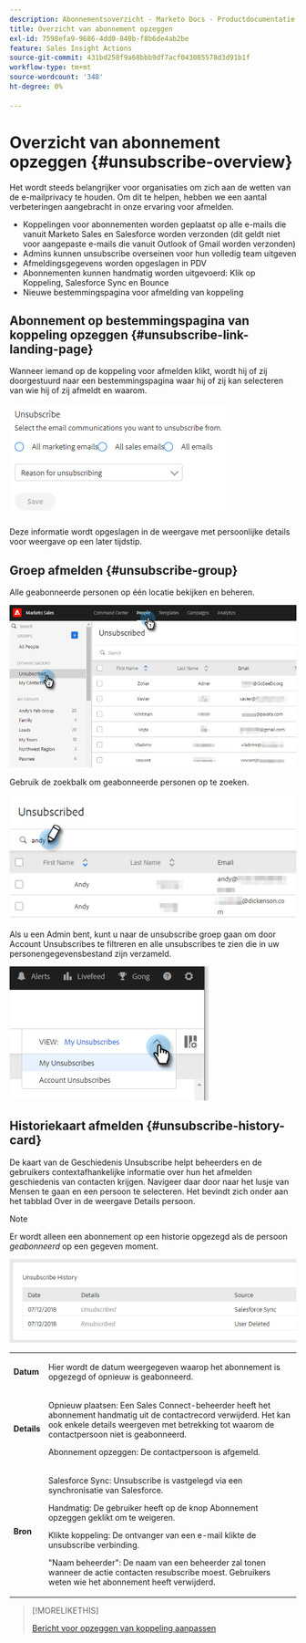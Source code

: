 ```yaml
---
description: Abonnementsoverzicht - Marketo Docs - Productdocumentatie
title: Overzicht van abonnement opzeggen
exl-id: 7598efa9-9686-4dd0-840b-f8b6de4ab2be
feature: Sales Insight Actions
source-git-commit: 431bd258f9a68bbb9df7acf043085578d3d91b1f
workflow-type: tm+mt
source-wordcount: '348'
ht-degree: 0%

---
```


# Overzicht van abonnement opzeggen {#unsubscribe-overview}

Het wordt steeds belangrijker voor organisaties om zich aan de wetten van de e-mailprivacy te houden. Om dit te helpen, hebben we een aantal verbeteringen aangebracht in onze ervaring voor afmelden.

* Koppelingen voor abonnementen worden geplaatst op alle e-mails die vanuit Marketo Sales en Salesforce worden verzonden (dit geldt niet voor aangepaste e-mails die vanuit Outlook of Gmail worden verzonden)
* Admins kunnen unsubscribe overseinen voor hun volledig team uitgeven
* Afmeldingsgegevens worden opgeslagen in PDV
* Abonnementen kunnen handmatig worden uitgevoerd: Klik op Koppeling, Salesforce Sync en Bounce
* Nieuwe bestemmingspagina voor afmelding van koppeling

## Abonnement op bestemmingspagina van koppeling opzeggen {#unsubscribe-link-landing-page}

Wanneer iemand op de koppeling voor afmelden klikt, wordt hij of zij doorgestuurd naar een bestemmingspagina waar hij of zij kan selecteren van wie hij of zij afmeldt en waarom.

![](assets/unsubscribe-overview-1.png)

Deze informatie wordt opgeslagen in de weergave met persoonlijke details voor weergave op een later tijdstip.

## Groep afmelden {#unsubscribe-group}

Alle geabonneerde personen op één locatie bekijken en beheren.

![](assets/unsubscribe-overview-2.png)

Gebruik de zoekbalk om geabonneerde personen op te zoeken.

![](assets/unsubscribe-overview-3.png)

Als u een Admin bent, kunt u naar de unsubscribe groep gaan om door Account Unsubscribes te filtreren en alle unsubscribes te zien die in uw personengegevensbestand zijn verzameld.

![](assets/unsubscribe-overview-4.png)

## Historiekaart afmelden {#unsubscribe-history-card}

De kaart van de Geschiedenis Unsubscribe helpt beheerders en de gebruikers contextafhankelijke informatie over hun het afmelden geschiedenis van contacten krijgen. Navigeer daar door naar het lusje van Mensen te gaan en een persoon te selecteren. Het bevindt zich onder aan het tabblad Over in de weergave Details persoon.

>[!NOTE]
>
>Er wordt alleen een abonnement op een historie opgezegd als de persoon _geabonneerd_ op een gegeven moment.

![](assets/unsubscribe-overview-5.png)

<table> 
 <colgroup> 
  <col> 
  <col> 
 </colgroup> 
 <tbody> 
  <tr> 
   <td><strong>Datum</strong></td> 
   <td><p>Hier wordt de datum weergegeven waarop het abonnement is opgezegd of opnieuw is geabonneerd.</p></td> 
  </tr> 
  <tr> 
   <td><strong>Details</strong></td> 
   <td><p>Opnieuw plaatsen: Een Sales Connect-beheerder heeft het abonnement handmatig uit de contactrecord verwijderd. Het kan ook enkele details weergeven met betrekking tot waarom de contactpersoon niet is geabonneerd.</p><p>Abonnement opzeggen: De contactpersoon is afgemeld.</p></td> 
  </tr> 
  <tr> 
   <td><strong>Bron</strong></td> 
   <td><p>Salesforce Sync: Unsubscribe is vastgelegd via een synchronisatie van Salesforce.</p><p>Handmatig: De gebruiker heeft op de knop Abonnement opzeggen geklikt om te weigeren.</p><p>Klikte koppeling: De ontvanger van een e-mail klikte de unsubscribe verbinding.</p><p>"Naam beheerder": De naam van een beheerder zal tonen wanneer de actie contacten resubscribe moest. Gebruikers weten wie het abonnement heeft verwijderd.</p></td> 
  </tr> 
 </tbody> 
</table>

>[!MORELIKETHIS]
>
>[Bericht voor opzeggen van koppeling aanpassen](/help/marketo/product-docs/marketo-sales-insight/actions/email/unsubscribes/customize-unsubscribe-link-message.md)
